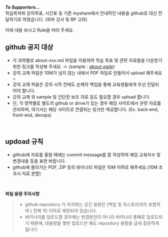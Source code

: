 

**_To Supporters..._**    
학습목차와 강의목표, 시간표 등 기존 myshare에서 안내하던 내용을 github로 대신 전달하기로 하였습니다. (외부 강사 및 BP 고려)

아래 내용 보시고 Rule을 따라 주세요.


## github 공지 대상

- 각 과목별로 about-xxx.md 파일을 이용하여 학습 목표 및 관련 자료들을 다운받기 위한 링크를 작성해 주세요. ☞ _(sample : [about-agile](agile/about-agile.md))_
- 강의 교재 파일은 10M가 넘지 않는 내에서 PDF 파일로 만들어서 upload 해주세요~ 
- 강의 교재 파을은 강의 시작 전에도 손채아 책임을 통해 교육생들에게 우선 전달되어야 합니다.
- 강의 교재 외 sample 및 간단한 보조 자료 등도 필요할 경우 upload 합니다.
- 단, 각 영역별로 별도의 github or drive가 있는 경우 해당 사이트에서 관련 자료를 관리하며, 여기서는 해당 사이트로 연결되는 링크만 제공합니다. (Ex. back-end, front-end, devops)
<br>

## updoad 규칙
- github에 자료를 올릴 때에는 commit message를 잘 작성하여 해당 교육차수 및 변경내용 등을 표현 바랍니다.
- github에 올라가는 PDF, ZIP 등의 바이너리 파일은 10M 이하로 해주세요.(10M 초과시 자료 분할)  
<br>


**파일 용량 주의사항**
> - github repository 가 차지하는 공간 용량은 (백업 및 히스토리까지 포함하여 ) 전체 1G 이하로 제한되어 있습니다. 
> - 바이너리를 업로드할 경우에는 변경분만이 아니라 바이너리 통째로 업로드되기 때문에, 대용량을 몇번 업로드만 해도 repository 용량을 금새 점유하게 됩니다.  

